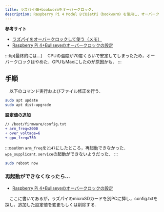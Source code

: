 ```yaml
---
title: ラズパイ4B+bookwormをオーバークロック.
description: Raspberry Pi 4 Model BでDietPi（bookworm）を使用し、オーバークロックの設定手順と注意点を解説します。クロック周波数の設定方法、再起動できなくなった場合の対処法も紹介しています。
---
```

**参考サイト**
- [ラズパイをオーバークロックして使う（メモ）](https://wisteriahill.sakura.ne.jp/CMS/WordPress/2024/01/16/raspberry-pi-overclock/)
- [Raspberry Pi 4+Bullseyeのオーバークロックの設定](https://raspida.com/overclock-rpi4-bullseye#index_id9)

:::tip[最終的には...]
　CPUの温度が70度くらいで安定してしまったため，オーバークロックはやめた．GPUもMaxにしたのが原因かも．
:::

## 手順
　以下のコマンド実行およびファイル修正を行う．
```bash title="環境の最新化"
sudo apt update
sudo apt dist-upgrade
```

**設定値の追加**

```diff
// /boot/firmware/config.txt
+ arm_freq=2000
+ over_voltage=6
+ gpu_freq=750
```
:::caution
`arm_freq`を`2147`にしたところ，再起動できなかった．
`wpa_supplicant.service`の起動ができないようだった．
:::

```bash title="再起動"
sudo reboot now
```

### 再起動ができなくなったら...
- [Raspberry Pi 4+Bullseyeのオーバークロックの設定](https://raspida.com/overclock-rpi4-bullseye#index_id9)

　ここに書いてあるが，ラズパイのmicroSDカードを別PCに挿し，config.txtを探し，追加した設定値を変更もしくは削除する．
